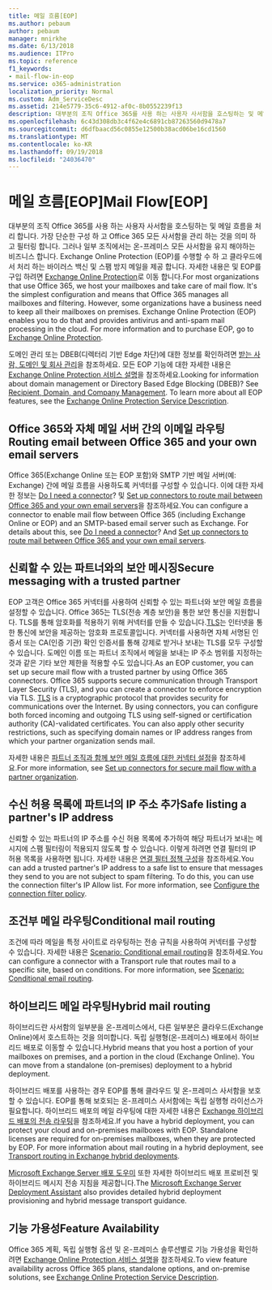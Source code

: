 ```yaml
---
title: 메일 흐름[EOP]
ms.author: pebaum
author: pebaum
manager: mnirkhe
ms.date: 6/13/2018
ms.audience: ITPro
ms.topic: reference
f1_keywords:
- mail-flow-in-eop
ms.service: o365-administration
localization_priority: Normal
ms.custom: Adm_ServiceDesc
ms.assetid: 214e5779-35c6-4912-af0c-8b0552239f13
description: 대부분의 조직 Office 365를 사용 하는 사용자 사서함을 호스팅하는 및 메일 흐름을 처리 합니다. 가장 단순한 구성 하 고 Office 365 모든 사서함을 관리 하는 것을 의미 하 고 필터링 합니다. 그러나 일부 조직에서는 온-프레미스 모든 사서함을 유지 해야하는 비즈니스 합니다. Exchange Online Protection (EOP)를 수행할 수 하 고 클라우드에서 처리 하는 바이러스 백신 및 스팸 방지 메일을 제공 합니다. 자세한 내용은 및 EOP를 구입 하려면 Exchange Online Protection로 이동 합니다.
ms.openlocfilehash: 6c43d308db3c4f62e4c6891cb87263560d9478a7
ms.sourcegitcommit: d6dfbaacd56c0855e12500b38acd06be16cd1560
ms.translationtype: MT
ms.contentlocale: ko-KR
ms.lasthandoff: 09/19/2018
ms.locfileid: "24036470"
---
```

# <a name="mail-floweop"></a><span data-ttu-id="1a927-107">메일 흐름[EOP]</span><span class="sxs-lookup"><span data-stu-id="1a927-107">Mail Flow[EOP]</span></span>

<span data-ttu-id="1a927-p102">대부분의 조직 Office 365를 사용 하는 사용자 사서함을 호스팅하는 및 메일 흐름을 처리 합니다. 가장 단순한 구성 하 고 Office 365 모든 사서함을 관리 하는 것을 의미 하 고 필터링 합니다. 그러나 일부 조직에서는 온-프레미스 모든 사서함을 유지 해야하는 비즈니스 합니다. Exchange Online Protection (EOP)를 수행할 수 하 고 클라우드에서 처리 하는 바이러스 백신 및 스팸 방지 메일을 제공 합니다. 자세한 내용은 및 EOP를 구입 하려면 [Exchange Online Protection](https://products.office.com/en-us/exchange/exchange-email-security-spam-protection)로 이동 합니다.</span><span class="sxs-lookup"><span data-stu-id="1a927-p102">For most organizations that use Office 365, we host your mailboxes and take care of mail flow. It's the simplest configuration and means that Office 365 manages all mailboxes and filtering. However, some organizations have a business need to keep all their mailboxes on premises. Exchange Online Protection (EOP) enables you to do that and provides antivirus and anti-spam mail processing in the cloud. For more information and to purchase EOP, go to [Exchange Online Protection](https://products.office.com/en-us/exchange/exchange-email-security-spam-protection).</span></span>
  
<span data-ttu-id="1a927-p103">도메인 관리 또는 DBEB(디렉터리 기반 Edge 차단)에 대한 정보를 확인하려면 [받는 사람, 도메인 및 회사 관리](recipient-domain-and-company-management.md)을 참조하세요. 모든 EOP 기능에 대한 자세한 내용은 [Exchange Online Protection 서비스 설명](exchange-online-protection-service-description.md)을 참조하세요.</span><span class="sxs-lookup"><span data-stu-id="1a927-p103">Looking for information about domain management or Directory Based Edge Blocking (DBEB)? See [Recipient, Domain, and Company Management](recipient-domain-and-company-management.md). To learn more about all EOP features, see the [Exchange Online Protection Service Description](exchange-online-protection-service-description.md).</span></span>
  
## <a name="routing-email-between-office-365-and-your-own-email-servers"></a><span data-ttu-id="1a927-116">Office 365와 자체 메일 서버 간의 이메일 라우팅</span><span class="sxs-lookup"><span data-stu-id="1a927-116">Routing email between Office 365 and your own email servers</span></span>
<span data-ttu-id="1a927-117"><a name="BKMK_outboundmailrouting"> </a></span><span class="sxs-lookup"><span data-stu-id="1a927-117"><a name="BKMK_outboundmailrouting"> </a></span></span>

<span data-ttu-id="1a927-p104">Office 365(Exchange Online 또는 EOP 포함)와 SMTP 기반 메일 서버(예: Exchange) 간에 메일 흐름을 사용하도록 커넥터를 구성할 수 있습니다. 이에 대한 자세한 정보는 [Do I need a connector](http://technet.microsoft.com/library/16731ae9-c909-49dd-bffc-a46e6151fc29.aspx)? 및 [Set up connectors to route mail between Office 365 and your own email servers](http://technet.microsoft.com/library/2e93fd60-a5ef-4e64-8e62-2b862b2d1033.aspx)을 참조하세요.</span><span class="sxs-lookup"><span data-stu-id="1a927-p104">You can configure a connector to enable mail flow between Office 365 (including Exchange Online or EOP) and an SMTP-based email server such as Exchange. For details about this, see [Do I need a connector](http://technet.microsoft.com/library/16731ae9-c909-49dd-bffc-a46e6151fc29.aspx)? And [Set up connectors to route mail between Office 365 and your own email servers](http://technet.microsoft.com/library/2e93fd60-a5ef-4e64-8e62-2b862b2d1033.aspx).</span></span>
  
## <a name="secure-messaging-with-a-trusted-partner"></a><span data-ttu-id="1a927-121">신뢰할 수 있는 파트너와의 보안 메시징</span><span class="sxs-lookup"><span data-stu-id="1a927-121">Secure messaging with a trusted partner</span></span>
<span data-ttu-id="1a927-122"><a name="BKMK_securemessagingwithatrustedpartner"> </a></span><span class="sxs-lookup"><span data-stu-id="1a927-122"></span></span>

<span data-ttu-id="1a927-p105">EOP 고객은 Office 365 커넥터를 사용하여 신뢰할 수 있는 파트너와 보안 메일 흐름을 설정할 수 있습니다. Office 365는 TLS(전송 계층 보안)을 통한 보안 통신을 지원합니다. TLS를 통해 암호화를 적용하기 위해 커넥터를 만들 수 있습니다.[TLS](https://technet.microsoft.com/en-us/library/mt163898.aspx)는 인터넷을 통한 통신에 보안을 제공하는 암호화 프로토콜입니다. 커넥터를 사용하면 자체 서명된 인증서 또는 CA(인증 기관) 확인 인증서를 통해 강제로 받거나 보내는 TLS를 모두 구성할 수 있습니다. 도메인 이름 또는 파트너 조직에서 메일을 보내는 IP 주소 범위를 지정하는 것과 같은 기타 보안 제한을 적용할 수도 있습니다.</span><span class="sxs-lookup"><span data-stu-id="1a927-p105">As an EOP customer, you can set up secure mail flow with a trusted partner by using Office 365 connectors. Office 365 supports secure communication through Transport Layer Security (TLS), and you can create a connector to enforce encryption via TLS. [TLS](https://technet.microsoft.com/en-us/library/mt163898.aspx) is a cryptographic protocol that provides security for communications over the Internet. By using connectors, you can configure both forced incoming and outgoing TLS using self-signed or certification authority (CA)-validated certificates. You can also apply other security restrictions, such as specifying domain names or IP address ranges from which your partner organization sends mail.</span></span> 
  
<span data-ttu-id="1a927-128">자세한 내용은 [파트너 조직과 함께 보안 메일 흐름에 대한 커넥터 설정](https://technet.microsoft.com/en-us/library/dn751021%28v=exchg.150%29.aspx)을 참조하세요.</span><span class="sxs-lookup"><span data-stu-id="1a927-128">For more information, see [Set up connectors for secure mail flow with a partner organization](https://technet.microsoft.com/en-us/library/dn751021%28v=exchg.150%29.aspx).</span></span>
  
## <a name="safe-listing-a-partners-ip-address"></a><span data-ttu-id="1a927-129">수신 허용 목록에 파트너의 IP 주소 추가</span><span class="sxs-lookup"><span data-stu-id="1a927-129">Safe listing a partner's IP address</span></span>
<span data-ttu-id="1a927-130"><a name="BKMK_safelistingapartnersipaddress"> </a></span><span class="sxs-lookup"><span data-stu-id="1a927-130"><a name="BKMK_safelistingapartnersipaddress"> </a></span></span>

<span data-ttu-id="1a927-p106">신뢰할 수 있는 파트너의 IP 주소를 수신 허용 목록에 추가하여 해당 파트너가 보내는 메시지에 스팸 필터링이 적용되지 않도록 할 수 있습니다. 이렇게 하려면 연결 필터의 IP 허용 목록을 사용하면 됩니다. 자세한 내용은 [연결 필터 정책 구성](https://go.microsoft.com/fwlink/p/?LinkID=287108)을 참조하세요.</span><span class="sxs-lookup"><span data-stu-id="1a927-p106">You can add a trusted partner's IP address to a safe list to ensure that messages they send to you are not subject to spam filtering. To do this, you can use the connection filter's IP Allow list. For more information, see [Configure the connection filter policy](https://go.microsoft.com/fwlink/p/?LinkID=287108).</span></span>
  
## <a name="conditional-mail-routing"></a><span data-ttu-id="1a927-134">조건부 메일 라우팅</span><span class="sxs-lookup"><span data-stu-id="1a927-134">Conditional mail routing</span></span>
<span data-ttu-id="1a927-135"><a name="BKMK_conditionalmailrouting"> </a></span><span class="sxs-lookup"><span data-stu-id="1a927-135"></span></span>

<span data-ttu-id="1a927-p107">조건에 따라 메일을 특정 사이트로 라우팅하는 전송 규칙을 사용하여 커넥터를 구성할 수 있습니다. 자세한 내용은 [Scenario: Conditional email routing](http://technet.microsoft.com/library/82d105e2-e955-4e03-99c3-3314a5d21a4c.aspx)을 참조하세요.</span><span class="sxs-lookup"><span data-stu-id="1a927-p107">You can configure a connector with a Transport rule that routes mail to a specific site, based on conditions. For more information, see [Scenario: Conditional email routing](http://technet.microsoft.com/library/82d105e2-e955-4e03-99c3-3314a5d21a4c.aspx).</span></span>
  
## <a name="hybrid-mail-routing"></a><span data-ttu-id="1a927-138">하이브리드 메일 라우팅</span><span class="sxs-lookup"><span data-stu-id="1a927-138">Hybrid mail routing</span></span>
<span data-ttu-id="1a927-139"><a name="BKMK_hybridmailrouting"> </a></span><span class="sxs-lookup"><span data-stu-id="1a927-139"></span></span>

<span data-ttu-id="1a927-p108">하이브리드란 사서함의 일부분을 온-프레미스에서, 다른 일부분은 클라우드(Exchange Online)에서 호스트하는 것을 의미합니다. 독립 실행형(온-프레미스) 배포에서 하이브리드 배포로 이동할 수 있습니다.</span><span class="sxs-lookup"><span data-stu-id="1a927-p108">Hybrid means that you host a portion of your mailboxes on premises, and a portion in the cloud (Exchange Online). You can move from a standalone (on-premises) deployment to a hybrid deployment.</span></span>
  
<span data-ttu-id="1a927-p109">하이브리드 배포를 사용하는 경우 EOP를 통해 클라우드 및 온-프레미스 사서함을 보호할 수 있습니다. EOP를 통해 보호되는 온-프레미스 사서함에는 독립 실행형 라이선스가 필요합니다. 하이브리드 배포의 메일 라우팅에 대한 자세한 내용은 [Exchange 하이브리드 배포의 전송 라우팅](https://go.microsoft.com/fwlink/p/?LinkId=271757)을 참조하세요.</span><span class="sxs-lookup"><span data-stu-id="1a927-p109">If you have a hybrid deployment, you can protect your cloud and on-premises mailboxes with EOP. Standalone licenses are required for on-premises mailboxes, when they are protected by EOP. For more information about mail routing in a hybrid deployment, see [Transport routing in Exchange hybrid deployments](https://go.microsoft.com/fwlink/p/?LinkId=271757).</span></span>
  
<span data-ttu-id="1a927-145">[Microsoft Exchange Server 배포 도우미](https://go.microsoft.com/fwlink/p/?LinkId=287036) 또한 자세한 하이브리드 배포 프로비전 및 하이브리드 메시지 전송 지침을 제공합니다.</span><span class="sxs-lookup"><span data-stu-id="1a927-145">The [Microsoft Exchange Server Deployment Assistant](https://go.microsoft.com/fwlink/p/?LinkId=287036) also provides detailed hybrid deployment provisioning and hybrid message transport guidance.</span></span> 
  
## <a name="feature-availability"></a><span data-ttu-id="1a927-146">기능 가용성</span><span class="sxs-lookup"><span data-stu-id="1a927-146">Feature Availability</span></span>
<span data-ttu-id="1a927-147"><a name="BKMK_hybridmailrouting"> </a></span><span class="sxs-lookup"><span data-stu-id="1a927-147"></span></span>

<span data-ttu-id="1a927-148">Office 365 계획, 독립 실행형 옵션 및 온-프레미스 솔루션별로 기능 가용성을 확인하려면 [Exchange Online Protection 서비스 설명](exchange-online-protection-service-description.md)을 참조하세요.</span><span class="sxs-lookup"><span data-stu-id="1a927-148">To view feature availability across Office 365 plans, standalone options, and on-premise solutions, see [Exchange Online Protection Service Description](exchange-online-protection-service-description.md).</span></span>
  

